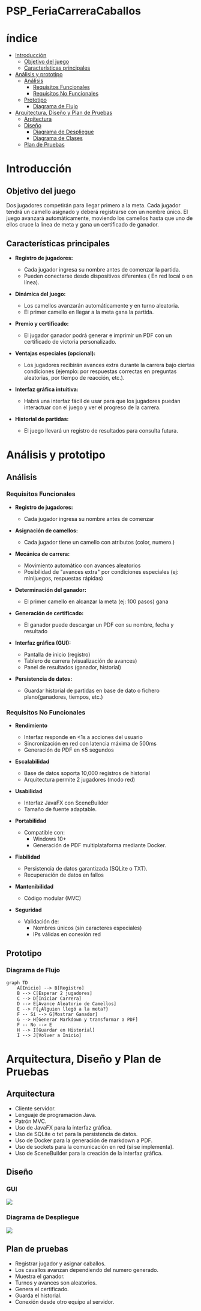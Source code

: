 # PSP_FeriaCarreraCaballos
# índice
- [Introducción](#introducción)
    - [Objetivo del juego](#objetivo-del-juego)
    - [Características principales](#características-principales)
- [Análisis y prototipo](#análisis-y-prototipo)
    - [Análisis](#análisis)
        - [Requisitos Funcionales](#requisitos-funcionales)
        - [Requisitos No Funcionales](#requisitos-no-funcionales)
    - [Prototipo](#prototipo)
        - [Diagrama de Flujo](#diagrama-de-flujo)
- [Arquitectura, Diseño y Plan de Pruebas](#arquitectura-diseño-y-plan-de-pruebas)
    - [Arqitectura](#arquitectura)
    - [Diseño](#diseño)
        - [Diagrama de Despliegue](#diagrama-de-despliegue)
        - [Diagrama de Clases](#diagrama-de-clases)
    - [Plan de Pruebas](#plan-de-pruebas)
        
# Introducción
## Objetivo del juego
Dos jugadores competirán para llegar primero a la meta. Cada jugador tendrá un camello asignado y deberá registrarse con un nombre único. El juego avanzará automáticamente, moviendo los camellos hasta que uno de ellos cruce la línea de meta y gana un certificado de ganador.

## Características principales
- **Registro de jugadores:**
    - Cada jugador ingresa su nombre antes de comenzar la partida.
    - Pueden conectarse desde dispositivos diferentes ( En red local o en línea).

- **Dinámica del juego:**
    - Los camellos avanzarán automáticamente y en turno aleatoria.
    - El primer camello en llegar a la meta gana la partida.

- **Premio y certificado:**
    - El jugador ganador podrá generar e imprimir un PDF con un certificado de victoria personalizado.

- **Ventajas especiales (opcional):**
    - Los jugadores recibirán avances extra durante la carrera bajo ciertas condiciones (ejemplo: por respuestas correctas en preguntas aleatorias, por tiempo de reacción, etc.).

- **Interfaz gráfica intuitiva:**
    - Habrá una interfaz fácil de usar para que los jugadores puedan interactuar con el juego y ver el progreso de la carrera.

- **Historial de partidas:**
    - El juego llevará un registro de resultados para consulta futura.

# Análisis y prototipo

## Análisis

### Requisitos Funcionales

- **Registro de jugadores:**
    - Cada jugador ingresa su nombre antes de comenzar

- **Asignación de camellos:**
    - Cada jugador tiene un camello con atributos (color, numero.)

- **Mecánica de carrera:**
    - Movimiento automático con avances aleatorios
    - Posibilidad de "avances extra" por condiciones especiales (ej: minijuegos, respuestas rápidas)

- **Determinación del ganador:**
    - El primer camello en alcanzar la meta (ej: 100 pasos) gana

- **Generación de certificado:**
    - El ganador puede descargar un PDF con su nombre, fecha y resultado

- **Interfaz gráfica (GUI):**
    - Pantalla de inicio (registro)
    - Tablero de carrera (visualización de avances)
    - Panel de resultados (ganador, historial)

- **Persistencia de datos:**
    - Guardar historial de partidas en base de dato o fichero plano(ganadores, tiempos, etc.)

### Requisitos No Funcionales

- **Rendimiento**
    - Interfaz responde en <1s a acciones del usuario
    - Sincronización en red con latencia máxima de 500ms
    - Generación de PDF en ≤5 segundos

- **Escalabilidad**
    - Base de datos soporta 10,000 registros de historial
    - Arquitectura permite 2 jugadores (modo red)

- **Usabilidad**
    - Interfaz JavaFX con SceneBuilder
    - Tamaño de fuente adaptable.

- **Portabilidad**
    - Compatible con:
        - Windows 10+
        - Generación de PDF multiplataforma mediante Docker.

- **Fiabilidad**
    - Persistencia de datos garantizada (SQLite o TXT).
    - Recuperación de datos en fallos

- **Mantenibilidad**
    - Código modular (MVC)

- **Seguridad**
    - Validación de:
        - Nombres únicos (sin caracteres especiales)
        - IPs válidas en conexión red

## Prototipo

### Diagrama de Flujo

```mermaid
graph TD
    A[Inicio] --> B[Registro]
    B --> C[Esperar 2 jugadores]
    C --> D[Iniciar Carrera]
    D --> E[Avance Aleatorio de Camellos]
    E --> F{¿Alguien llegó a la meta?}
    F -- Sí --> G[Mostrar Ganador]
    G --> H[Generar Markdown y transformar a PDF]
    F -- No --> E
    H --> I[Guardar en Historial]
    I --> J[Volver a Inicio]
```

# Arquitectura, Diseño y Plan de Pruebas
## Arquitectura 
- Cliente servidor.
- Lenguaje de programación Java.
- Patrón MVC.
- Uso de JavaFX para la interfaz gráfica.
- Uso de SQLite o txt para la persistencia de datos.
- Uso de Docker para la generación de markdown a PDF.
- Uso de sockets para la comunicación en red (si se implementa).
- Uso de SceneBuilder para la creación de la interfaz gráfica.

## Diseño
### GUI
<img src="./Multimedia/GUI_Inicio.png">

### Diagrama de Despliegue
<img src="./Multimedia/DiagramaDespliegue.png">


## Plan de pruebas
- Registrar jugador y asignar caballos.
- Los cavallos avanzan dependiendo del numero generado.
- Muestra el ganador.
- Turnos y avances son aleatorios.
- Genera el certificado.
- Guarda el historial.
- Conexión desde otro equipo al servidor.
